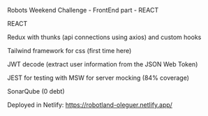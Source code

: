 Robots Weekend Challenge - FrontEnd part - REACT

REACT 

Redux with thunks (api connections using axios) and custom hooks

Tailwind framework for css (first time here) 

JWT decode (extract user information from the JSON Web Token) 

JEST for testing with MSW for server mocking (84% coverage)

SonarQube (0 debt) 

Deployed in Netlify: https://robotland-oleguer.netlify.app/

